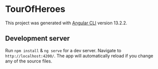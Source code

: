 # TourOfHeroes

This project was generated with [Angular CLI](https://github.com/angular/angular-cli) version 13.2.2.

## Development server

Run `npm install` & `ng serve` for a dev server. Navigate to `http://localhost:4200/`. The app will automatically reload if you change any of the source files.
